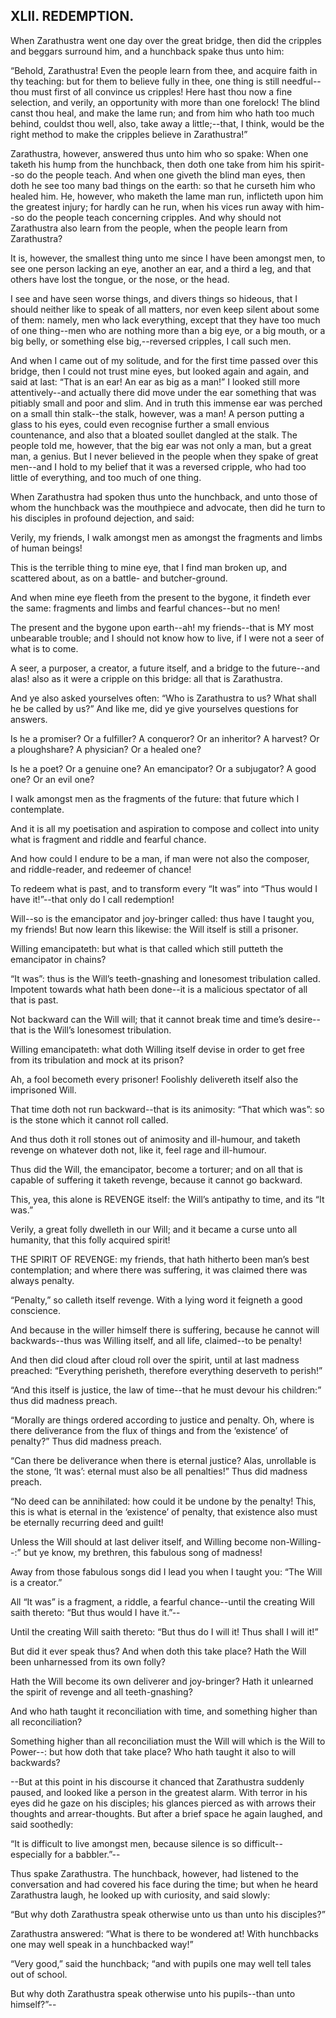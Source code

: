 ## XLII. REDEMPTION.

When Zarathustra went one day over the great bridge, then did the
cripples and beggars surround him, and a hunchback spake thus unto him:

“Behold, Zarathustra! Even the people learn from thee, and acquire faith
in thy teaching: but for them to believe fully in thee, one thing is
still needful--thou must first of all convince us cripples! Here hast
thou now a fine selection, and verily, an opportunity with more than one
forelock! The blind canst thou heal, and make the lame run; and from
him who hath too much behind, couldst thou well, also, take away a
little;--that, I think, would be the right method to make the cripples
believe in Zarathustra!”

Zarathustra, however, answered thus unto him who so spake: When one
taketh his hump from the hunchback, then doth one take from him his
spirit--so do the people teach. And when one giveth the blind man eyes,
then doth he see too many bad things on the earth: so that he curseth
him who healed him. He, however, who maketh the lame man run, inflicteth
upon him the greatest injury; for hardly can he run, when his vices
run away with him--so do the people teach concerning cripples. And why
should not Zarathustra also learn from the people, when the people learn
from Zarathustra?

It is, however, the smallest thing unto me since I have been amongst
men, to see one person lacking an eye, another an ear, and a third a
leg, and that others have lost the tongue, or the nose, or the head.

I see and have seen worse things, and divers things so hideous, that I
should neither like to speak of all matters, nor even keep silent about
some of them: namely, men who lack everything, except that they have
too much of one thing--men who are nothing more than a big eye, or a big
mouth, or a big belly, or something else big,--reversed cripples, I call
such men.

And when I came out of my solitude, and for the first time passed over
this bridge, then I could not trust mine eyes, but looked again and
again, and said at last: “That is an ear! An ear as big as a man!” I
looked still more attentively--and actually there did move under the ear
something that was pitiably small and poor and slim. And in truth this
immense ear was perched on a small thin stalk--the stalk, however, was a
man! A person putting a glass to his eyes, could even recognise further
a small envious countenance, and also that a bloated soullet dangled at
the stalk. The people told me, however, that the big ear was not only a
man, but a great man, a genius. But I never believed in the people when
they spake of great men--and I hold to my belief that it was a reversed
cripple, who had too little of everything, and too much of one thing.

When Zarathustra had spoken thus unto the hunchback, and unto those of
whom the hunchback was the mouthpiece and advocate, then did he turn to
his disciples in profound dejection, and said:

Verily, my friends, I walk amongst men as amongst the fragments and
limbs of human beings!

This is the terrible thing to mine eye, that I find man broken up, and
scattered about, as on a battle- and butcher-ground.

And when mine eye fleeth from the present to the bygone, it findeth ever
the same: fragments and limbs and fearful chances--but no men!

The present and the bygone upon earth--ah! my friends--that is MY most
unbearable trouble; and I should not know how to live, if I were not a
seer of what is to come.

A seer, a purposer, a creator, a future itself, and a bridge to the
future--and alas! also as it were a cripple on this bridge: all that is
Zarathustra.

And ye also asked yourselves often: “Who is Zarathustra to us? What
shall he be called by us?” And like me, did ye give yourselves questions
for answers.

Is he a promiser? Or a fulfiller? A conqueror? Or an inheritor? A
harvest? Or a ploughshare? A physician? Or a healed one?

Is he a poet? Or a genuine one? An emancipator? Or a subjugator? A good
one? Or an evil one?

I walk amongst men as the fragments of the future: that future which I
contemplate.

And it is all my poetisation and aspiration to compose and collect into
unity what is fragment and riddle and fearful chance.

And how could I endure to be a man, if man were not also the composer,
and riddle-reader, and redeemer of chance!

To redeem what is past, and to transform every “It was” into “Thus would
I have it!”--that only do I call redemption!

Will--so is the emancipator and joy-bringer called: thus have I taught
you, my friends! But now learn this likewise: the Will itself is still a
prisoner.

Willing emancipateth: but what is that called which still putteth the
emancipator in chains?

“It was”: thus is the Will’s teeth-gnashing and lonesomest tribulation
called. Impotent towards what hath been done--it is a malicious
spectator of all that is past.

Not backward can the Will will; that it cannot break time and time’s
desire--that is the Will’s lonesomest tribulation.

Willing emancipateth: what doth Willing itself devise in order to get
free from its tribulation and mock at its prison?

Ah, a fool becometh every prisoner! Foolishly delivereth itself also the
imprisoned Will.

That time doth not run backward--that is its animosity: “That which
was”: so is the stone which it cannot roll called.

And thus doth it roll stones out of animosity and ill-humour, and taketh
revenge on whatever doth not, like it, feel rage and ill-humour.

Thus did the Will, the emancipator, become a torturer; and on all
that is capable of suffering it taketh revenge, because it cannot go
backward.

This, yea, this alone is REVENGE itself: the Will’s antipathy to time,
and its “It was.”

Verily, a great folly dwelleth in our Will; and it became a curse unto
all humanity, that this folly acquired spirit!

THE SPIRIT OF REVENGE: my friends, that hath hitherto been man’s best
contemplation; and where there was suffering, it was claimed there was
always penalty.

“Penalty,” so calleth itself revenge. With a lying word it feigneth a
good conscience.

And because in the willer himself there is suffering, because he cannot
will backwards--thus was Willing itself, and all life, claimed--to be
penalty!

And then did cloud after cloud roll over the spirit, until at last
madness preached: “Everything perisheth, therefore everything deserveth
to perish!”

“And this itself is justice, the law of time--that he must devour his
children:” thus did madness preach.

“Morally are things ordered according to justice and penalty. Oh, where
is there deliverance from the flux of things and from the ‘existence’ of
penalty?” Thus did madness preach.

“Can there be deliverance when there is eternal justice? Alas,
unrollable is the stone, ‘It was’: eternal must also be all penalties!”
 Thus did madness preach.

“No deed can be annihilated: how could it be undone by the penalty!
This, this is what is eternal in the ‘existence’ of penalty, that
existence also must be eternally recurring deed and guilt!

Unless the Will should at last deliver itself, and Willing become
non-Willing--:” but ye know, my brethren, this fabulous song of madness!

Away from those fabulous songs did I lead you when I taught you: “The
Will is a creator.”

All “It was” is a fragment, a riddle, a fearful chance--until the
creating Will saith thereto: “But thus would I have it.”--

Until the creating Will saith thereto: “But thus do I will it! Thus
shall I will it!”

But did it ever speak thus? And when doth this take place? Hath the Will
been unharnessed from its own folly?

Hath the Will become its own deliverer and joy-bringer? Hath it
unlearned the spirit of revenge and all teeth-gnashing?

And who hath taught it reconciliation with time, and something higher
than all reconciliation?

Something higher than all reconciliation must the Will will which is the
Will to Power--: but how doth that take place? Who hath taught it also
to will backwards?

--But at this point in his discourse it chanced that Zarathustra
suddenly paused, and looked like a person in the greatest alarm. With
terror in his eyes did he gaze on his disciples; his glances pierced as
with arrows their thoughts and arrear-thoughts. But after a brief space
he again laughed, and said soothedly:

“It is difficult to live amongst men, because silence is so difficult--
especially for a babbler.”--

Thus spake Zarathustra. The hunchback, however, had listened to the
conversation and had covered his face during the time; but when he heard
Zarathustra laugh, he looked up with curiosity, and said slowly:

“But why doth Zarathustra speak otherwise unto us than unto his
disciples?”

Zarathustra answered: “What is there to be wondered at! With hunchbacks
one may well speak in a hunchbacked way!”

“Very good,” said the hunchback; “and with pupils one may well tell
tales out of school.

But why doth Zarathustra speak otherwise unto his pupils--than unto
himself?”--




